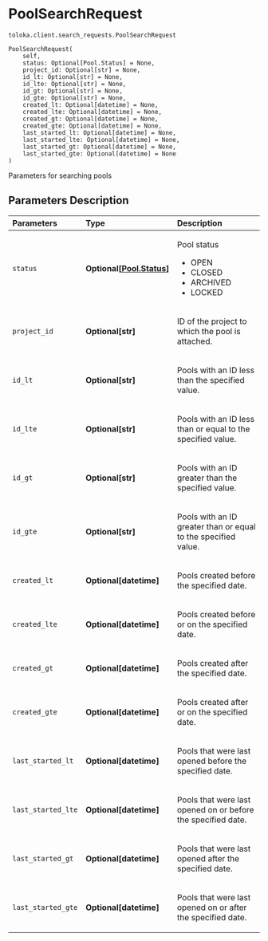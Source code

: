 # PoolSearchRequest
`toloka.client.search_requests.PoolSearchRequest`

```
PoolSearchRequest(
    self,
    status: Optional[Pool.Status] = None,
    project_id: Optional[str] = None,
    id_lt: Optional[str] = None,
    id_lte: Optional[str] = None,
    id_gt: Optional[str] = None,
    id_gte: Optional[str] = None,
    created_lt: Optional[datetime] = None,
    created_lte: Optional[datetime] = None,
    created_gt: Optional[datetime] = None,
    created_gte: Optional[datetime] = None,
    last_started_lt: Optional[datetime] = None,
    last_started_lte: Optional[datetime] = None,
    last_started_gt: Optional[datetime] = None,
    last_started_gte: Optional[datetime] = None
)
```

Parameters for searching pools

## Parameters Description

| Parameters | Type | Description |
| :----------| :----| :-----------|
`status`|**Optional\[[Pool.Status](toloka.client.pool.Pool.Status.md)\]**|<p>Pool status<ul><li>OPEN</li><li>CLOSED</li><li>ARCHIVED</li><li>LOCKED</li></ul></p>
`project_id`|**Optional\[str\]**|<p>ID of the project to which the pool is attached.</p>
`id_lt`|**Optional\[str\]**|<p>Pools with an ID less than the specified value.</p>
`id_lte`|**Optional\[str\]**|<p>Pools with an ID less than or equal to the specified value.</p>
`id_gt`|**Optional\[str\]**|<p>Pools with an ID greater than the specified value.</p>
`id_gte`|**Optional\[str\]**|<p>Pools with an ID greater than or equal to the specified value.</p>
`created_lt`|**Optional\[datetime\]**|<p>Pools created before the specified date.</p>
`created_lte`|**Optional\[datetime\]**|<p>Pools created before or on the specified date.</p>
`created_gt`|**Optional\[datetime\]**|<p>Pools created after the specified date.</p>
`created_gte`|**Optional\[datetime\]**|<p>Pools created after or on the specified date.</p>
`last_started_lt`|**Optional\[datetime\]**|<p>Pools that were last opened before the specified date.</p>
`last_started_lte`|**Optional\[datetime\]**|<p>Pools that were last opened on or before the specified date.</p>
`last_started_gt`|**Optional\[datetime\]**|<p>Pools that were last opened after the specified date.</p>
`last_started_gte`|**Optional\[datetime\]**|<p>Pools that were last opened on or after the specified date.</p>
